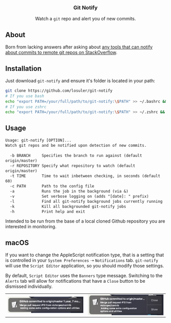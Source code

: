 <div align="center">
<p align="center">
  <p align="center">
    <h3 align="center">Git Notify</h3>
    <p align="center">
      Watch a <code>git</code> repo and alert you of new commits.
    </p>
  </p>
</p>
</div>

## About

Born from lacking answers after asking about [any tools that can notify about commits to remote git repos on StackOverflow](http://stackoverflow.com/questions/5082001/is-there-a-tool-to-watch-a-remote-git-repository-on-ubuntu-and-do-popup-notificat).

## Installation

Just download `git-notify` and ensure it's folder is located in your path:

```bash
git clone https://github.com/losuler/git-notify
# If you use bash
echo "export PATH=/your/full/path/to/git-notify:\$PATH" >> ~/.bashrc && source ~/.bashrc
# If you use zshrc
echo "export PATH=/your/full/path/to/git-notify:\$PATH" >> ~/.zshrc && source ~/.zshrc
```

## Usage

```
Usage: git-notify [OPTION]...
Watch git repos and be notified upon detection of new commits.

  -b BRANCH     Specifies the branch to run against (default origin/master)
  -r REPOSITORY Specify what repository to watch (default origin/master)
  -t TIME       Time to wait inbetween checking, in seconds (default 60)
  -c PATH       Path to the config file
  -a            Runs the job in the background (via &)
  -v            Set verbose logging on (adds "[date]: " prefix)
  -l            Find all git-notify background jobs currently running
  -k            Kill all backgrounded git-notify jobs
  -h            Print help and exit
```

Intended to be run from the base of a local cloned Github repository you are interested in monitoring.

## macOS

If you want to change the AppleScript notification type, that is a setting that is controlled in your `System Preferences` ➝ `Notifications` tab. `git-notify` will use the `Script Editor` application, so you should modify those settings.

By default, `Script Editor` uses the `Banners` type message. Switching to the `Alerts` tab will allow for notifications that have a `Close` button to be dismissed individually.

<table>
  <tr>
    <td><img src="img/banner-notif-type-mac.png" alt="Banner" style="width: 250px;"/></td>
    <td><img src="img/alert-notif-type-mac.png" alt="Alert" style="width: 250px;"/></td>
  </tr>
</table>

